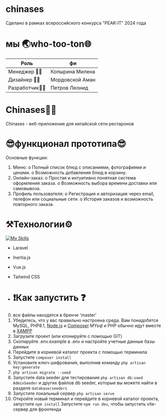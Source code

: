 # chinases
Сделано в рамках всероссийского конкурса "PEAK-IT" 2024 года


# мы 🌏who-too-ton🌐
| Роль  | фи | 
| ------------- | ------------- |
| Менеджер 👩‍💼 | Копырина Милена  |
| Дизайнер 👨‍🎨 | Мордовской Аман  |
| Разработчик👨‍💻  | Петров Леонид  |

# Chinases👨‍🎓
Chinases - веб-приложение для китайской сети рестаронов
# 😎функционал прототипа😎
Основные функции:
1. Меню:
    o Полный список блюд с описаниями, фотографиями и ценами.
    o Возможность добавления блюд в корзину.
2. Онлайн-заказ:
    o Простая и интуитивно понятная система оформления заказа.
    o Возможность выбора времени доставки или самовывоза.
3. Профиль пользователя:
    o Регистрация и авторизация через email, телефон или социальные сети.
    o История заказов и возможность повторного заказа.



# ⚒️Технологии⚙️
[![My Skills](https://skillicons.dev/icons?i=laravel,vue,vite)](https://skillicons.dev)
* Laravel 
* Inertia.js 
* Vue.js
* Tailwind CSS

* # ❗Как запустить ❓
0) все файлы находятся в бренче 'master'
1) Убедитесь, что у вас правильно настроена среда. Вам понадобятся MySQL, PHP8.1, [Node.js](https://nodejs.org/en/download/package-manager) и [Composer](https://getcomposer.org/download/)
MYsql и PHP обычно идут вместе в [XAMPP](https://www.apachefriends.org/ru/download.html)
2) Загрузите проект (или клонируйте с помощью GIT)
3) Скопируйте .env.example в .env и настройте учетные данные базы данных
4) Перейдите в корневой каталог проекта с помощью терминала
5) Запустите `composer install`
6) Установите ключ шифрования, выполнив команду `php artisan key:generate`
7) `php artisan migrate --seed`
8) Запустите data seeder для тестирования `php artisan db:seed AdminSeeder` и других файлов db seeder, которые вы можете найти в разделе `database/seeders`
9) Запустите локальный сервер `php artisan serve`
10) Откройте новый терминал и перейдите в корневой каталог проекта, запустите `npm install`
    Запустите `npm run dev`, чтобы запустить vite-сервер для фронтенда




